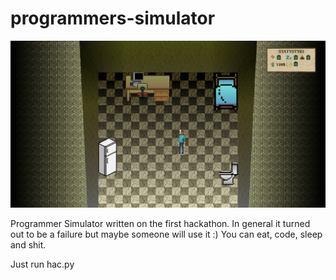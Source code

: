 # programmers-simulator

![screenshot](https://github.com/okkindel/programmers-simulator/blob/master/hac.png?raw=true)

Programmer Simulator written on the first hackathon. In general it turned out to be a failure but maybe someone will use it :)
You can eat, code, sleep and shit.

Just run hac.py
